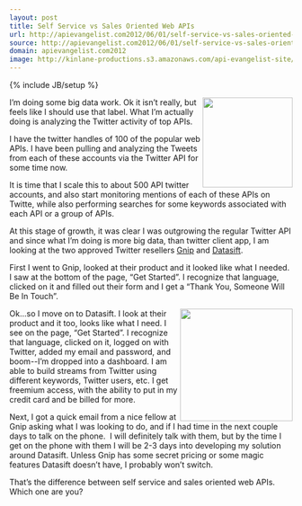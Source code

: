 ```yaml
---
layout: post
title: Self Service vs Sales Oriented Web APIs
url: http://apievangelist.com2012/06/01/self-service-vs-sales-oriented-web-apis/
source: http://apievangelist.com2012/06/01/self-service-vs-sales-oriented-web-apis/
domain: apievangelist.com2012
image: http://kinlane-productions.s3.amazonaws.com/api-evangelist-site/blog/gnip-logo.jpg
---
```

{% include JB/setup %}<p>
     <img src="http://kinlane-productions.s3.amazonaws.com/api-evangelist/gnip/gnip-logo.jpg"  width="160" align="right" />
</p>
<p>
     I’m doing some big data work. Ok it isn’t really, but feels like I should use that label. What I’m actually doing is analyzing the Twitter activity of top APIs.
</p>
<p>
     I have the twitter handles of 100 of the popular web APIs. I have been pulling and analyzing the Tweets from each of these accounts via the Twitter API for some time now.
</p>
<p>
     It is time that I scale this to about 500 API twitter accounts, and also start monitoring mentions of each of these APIs on Twitte, while also performing searches for some keywords associated with each API or a group of APIs.
</p>
<p>
     At this stage of growth, it was clear I was outgrowing the regular Twitter API and since what I’m doing is more big data, than twitter client app, I am looking at the two approved Twitter resellers <a title="Gnip" href="http://gnip.com/">Gnip</a> and <a title="Datasift" href="http://datasift.com/">Datasift</a>.
</p>
<p>
     First I went to Gnip, looked at their product and it looked like what I needed. I saw at the bottom of the page, “Get Started”. I recognize that language, clicked on it and filled out their form and I get a “Thank You, Someone Will Be In Touch”.
</p>
<p>
     <img src="http://kinlane-productions.s3.amazonaws.com/api-evangelist/datasift/datasift-logo.png"  width="200" align="right" />
</p>
<p>
     Ok...so I move on to Datasift. I look at their product and it too, looks like what I need. I see on the page, “Get Started”. I recognize that language, clicked on it, logged on with Twitter, added my email and password, and boom--I’m dropped into a dashboard. I am able to build streams from Twitter using different keywords, Twitter users, etc. I get freemium access, with the ability to put in my credit card and be billed for more.
</p>
<p>
     Next, I got a quick email from a nice fellow at Gnip asking what I was looking to do, and if I had time in the next couple days to talk on the phone.  I will definitely talk with them, but by the time I get on the phone with them I will be 2-3 days into developing my solution around Datasift. Unless Gnip has some secret pricing or some magic features Datasift doesn’t have, I probably won’t switch.
</p>
<p>
     That’s the difference between self service and sales oriented web APIs. Which one are you?
</p>
